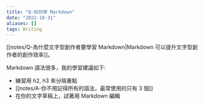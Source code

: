 ```yaml
---
title: "Q-如何學 Markdown"
date: "2022-10-31"
aliases: []
tags: Writing
---
```


[[notes/Q-為什麼文字型創作者要學習 Markdown|Markdown 可以提升文字型創作者的創作效率]]。

Markdown 語法很多，我的學習建議如下: 
- 練習用 h2, h3 來分隔重點
- [[notes/A-你不用記得所有的語法，最常使用的只有 3 個]]
- 在你的文字草稿上，試著用 Markdown 編輯